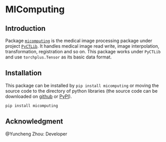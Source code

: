# MIComputing

## Introduction

Package [`micomputing`](https://github.com/Bertie97/pyctlib/tree/main/micomputing) is the medical image processing package under project [`PyCTLib`](https://github.com/Bertie97/pyctlib). It handles medical image read write, image interpolation, transformation, registration and so on. This package works under `PyCTLib` and use `torchplus.Tensor` as its basic data format. 

## Installation

This package can be installed by `pip install micomputing` or moving the source code to the directory of python libraries (the source code can be downloaded on [github](https://github.com/Bertie97/pyctlib) or [PyPI](https://pypi.org/project/micomputing/)). 

```shell
pip install micomputing
```



## Acknowledgment

@Yuncheng Zhou: Developer
